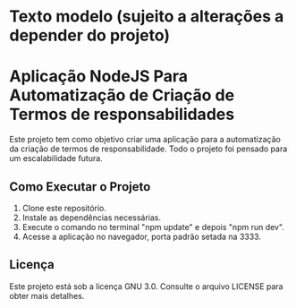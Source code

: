 # Texto modelo (sujeito a alterações a depender do projeto)
# Aplicação NodeJS Para Automatização de Criação de Termos de responsabilidades 

Este projeto tem como objetivo criar uma aplicação para a automatização da criação de termos de responsabilidade. Todo o projeto foi pensado para um escalabilidade futura.

## Como Executar o Projeto

1. Clone este repositório.
2. Instale as dependências necessárias.
3. Execute o comando no terminal "npm update" e depois "npm run dev".
4. Acesse a aplicação no navegador, porta padrão setada na 3333.

## Licença

Este projeto está sob a licença GNU 3.0. Consulte o arquivo LICENSE para obter mais detalhes.
